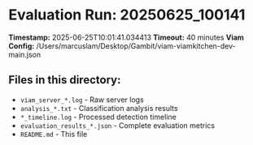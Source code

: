# Evaluation Run: 20250625_100141

**Timestamp:** 2025-06-25T10:01:41.034413
**Timeout:** 40 minutes
**Viam Config:** /Users/marcuslam/Desktop/Gambit/viam-viamkitchen-dev-main.json

## Files in this directory:
- `viam_server_*.log` - Raw server logs
- `analysis_*.txt` - Classification analysis results
- `*_timeline.log` - Processed detection timeline
- `evaluation_results_*.json` - Complete evaluation metrics
- `README.md` - This file
